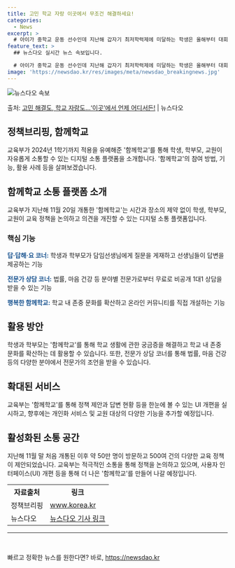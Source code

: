 ```yaml
---
title: 고민 학교 자랑 이곳에서 무조건 해결하세요!
categories:
  - News
excerpt: >
  # 아이가 중학교 운동 선수인데 지난해 갑자기 최저학력제에 미달하는 학생은 올해부터 대회 출전이 어렵다고 해…
feature_text: >
  ## 뉴스다오 실시간 뉴스 속보입니다.

  # 아이가 중학교 운동 선수인데 지난해 갑자기 최저학력제에 미달하는 학생은 올해부터 대회 출전이 어렵다고 해…
image: 'https://newsdao.kr/res/images/meta/newsdao_breakingnews.jpg'
---
```


![뉴스다오 속보](https://newsdao.kr/res/images/meta/newsdao_breakingnews.jpg)

<p>출처: <a href="https://newsdao.kr/3357" rel="dofollow">고민 해결도, 학교 자랑도…‘이곳’에서 언제 어디서든!</a> | 뉴스다오</p>

<h2 data-ke-size="size26">정책브리핑, 함께학교</h2>
<p data-ke-size="size16">교육부가 2024년 1학기까지 적용을 유예해준 '함께학교'를 통해 학생, 학부모, 교원이 자유롭게 소통할 수 있는 디지털 소통 플랫폼을 소개합니다. '함께학교'의 참여 방법, 기능, 활용 사례 등을 살펴보겠습니다.</p>

<h2 data-ke-size="size24">함께학교 소통 플랫폼 소개</h2>
<p data-ke-size="size16">교육부가 지난해 11월 20일 개통한 '함께학교'는 시간과 장소의 제약 없이 학생, 학부모, 교원이 교육 정책을 논의하고 의견을 개진할 수 있는 디지털 소통 플랫폼입니다.</p>

<h3 data-ke-size="size22"><b>핵심 기능</b></h3>
<p data-ke-size="size16"><b><span style="color: #1a5490;">답·답해·요 코너:</span></b> 학생과 학부모가 담임선생님에게 질문을 게재하고 선생님들이 답변을 제공하는 기능</p>
<p data-ke-size="size16"><b><span style="color: #1a5490;">전문가 상담 코너:</span></b> 법률, 마음 건강 등 분야별 전문가로부터 무료로 비공개 1대1 상담을 받을 수 있는 기능</p>
<p data-ke-size="size16"><b><span style="color: #1a5490;">행복한 함께학교:</span></b> 학교 내 존중 문화를 확산하고 온라인 커뮤니티를 직접 개설하는 기능</p>

<h2 data-ke-size="size24">활용 방안</h2>
<p data-ke-size="size16">학생과 학부모는 '함께학교'를 통해 학교 생활에 관한 궁금증을 해결하고 학교 내 존중 문화를 확산하는 데 활용할 수 있습니다. 또한, 전문가 상담 코너를 통해 법률, 마음 건강 등의 다양한 분야에서 전문가의 조언을 받을 수 있습니다.</p>

<h2 data-ke-size="size24">확대된 서비스</h2>
<p data-ke-size="size16">교육부는 '함께학교'를 통해 정책 제안과 답변 현황 등을 한눈에 볼 수 있는 UI 개편을 실시하고, 향후에는 개인화 서비스 및 교원 대상의 다양한 기능을 추가할 예정입니다.</p>

<h2 data-ke-size="size24">활성화된 소통 공간</h2>
<p data-ke-size="size16">지난해 11월 말 처음 개통된 이후 약 50만 명이 방문하고 500여 건의 다양한 교육 정책이 제안되었습니다. 교육부는 적극적인 소통을 통해 정책을 논의하고 있으며, 사용자 인터페이스(UI) 개편 등을 통해 더 나은 '함께학교'를 만들어 나갈 예정입니다.</p>

<table>
  <tr>
    <th>자료출처</th>
    <th>링크</th>
  </tr>
  <tr>
    <td>정책브리핑</td>
    <td><a href="https://www.korea.kr">www.korea.kr</a></td>
  </tr>
  <tr>
    <td>뉴스다오</td>
    <td><a href="https://newsdao.kr/3357">뉴스다오 기사 링크</a></td>
  </tr>
</table>
<hr>
<p data-ke-size="size16">&nbsp;</p> 

빠르고 정확한 뉴스를 원한다면? 바로, <a href="https://newsdao.kr" rel="dofollow">https://newsdao.kr</a>


